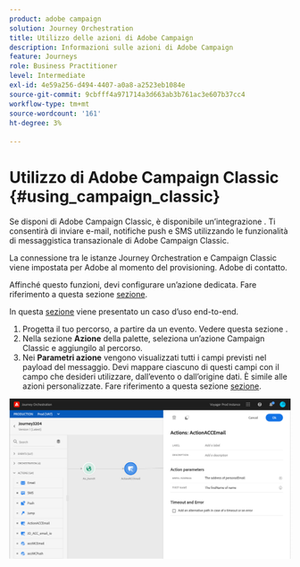 ```yaml
---
product: adobe campaign
solution: Journey Orchestration
title: Utilizzo delle azioni di Adobe Campaign
description: Informazioni sulle azioni di Adobe Campaign
feature: Journeys
role: Business Practitioner
level: Intermediate
exl-id: 4e59a256-d494-4407-a0a8-a2523eb1084e
source-git-commit: 9cbfff4a971714a3d663ab3b761ac3e607b37cc4
workflow-type: tm+mt
source-wordcount: '161'
ht-degree: 3%

---
```


# Utilizzo di Adobe Campaign Classic {#using_campaign_classic}

Se disponi di Adobe Campaign Classic, è disponibile un’integrazione . Ti consentirà di inviare e-mail, notifiche push e SMS utilizzando le funzionalità di messaggistica transazionale di Adobe Campaign Classic.

La connessione tra le istanze Journey Orchestration e Campaign Classic viene impostata per Adobe al momento del provisioning. Adobe di contatto.

Affinché questo funzioni, devi configurare un’azione dedicata. Fare riferimento a questa sezione [sezione](../action/acc-action.md).

In questa [sezione](../usecase/campaign-classic-use-case.md) viene presentato un caso d’uso end-to-end.

1. Progetta il tuo percorso, a partire da un evento. Vedere questa sezione [](../building-journeys/journey.md).
1. Nella sezione **Azione** della palette, seleziona un’azione Campaign Classic e aggiungilo al percorso.
1. Nei **Parametri azione** vengono visualizzati tutti i campi previsti nel payload del messaggio. Devi mappare ciascuno di questi campi con il campo che desideri utilizzare, dall’evento o dall’origine dati. È simile alle azioni personalizzate. Fare riferimento a questa sezione [sezione](../building-journeys/using-custom-actions.md).

![](../assets/accintegration2.png)
